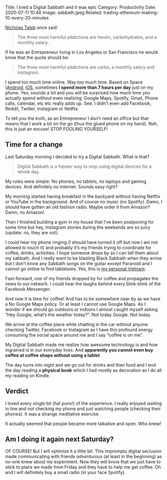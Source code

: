 Title: I tried a Digital Sabbath and it was epic
Category: Productivity 
Date: 2020-07-11 10:48
Image: sabbath.jpeg
Related: trading-ethereum-making-10-every-20-minutes

[Nicholas Taleb](https://en.wikipedia.org/wiki/Nassim_Nicholas_Taleb) once said:

> The three most harmful addictions are heroin, carbohydrates, and a monthly salary.

If he was an Entrepreneur living in Los Angeles or San Francisco he would know that the quote should be:

> The three most harmful addictions are carbs, a monthly salary and Instagram.

I spend too much time online. Way too much time. Based on Space ([Android](https://play.google.com/store/apps/details?id=mrigapps.andriod.breakfree.deux&hl=en_US), [iOS](https://itunes.apple.com/us/app/space-break-phone-addiction/id916126783?mt=8), sometimes **I spend more than 7 hours per day** just on my phone. Yes, sounds a lot and you will be surprised how much time you actually spend without even realizing. Google Maps, Spotify, Gmail, Phone calls, calendar, 
etc etc really adds up. See, I didn’t even add Facebook, Reddit, Twitter, Instagram or Netflix.

To tell you the truth, as an Entrepreneur I don’t need an office but that means that I work a lot on the go (thus the glued phone on my hand). Nah, this is just an excuse! STOP FOOLING YOURSELF!

## Time for a change

Last Saturday morning I decided to try a Digital Sabbath. What is that?

> Digital Sabbath is a hipster way to stop using digital devices for a whole day.

My rules were simple: No phones, no tablets, no laptops and gaming devices. And definitely no Internet. Sounds easy right?

My morning started having breakfast in the backyard without having Netflix or YouTube in the background. And of course no music (no Spotify). Damn, I should have gotten an old fashion radio. Maybe order it from Amazon? Damn, no Amazon!

Then I finished building a gym in my house that I’ve been postponing for some time but hey, Instagram stories during the weekends are so juicy (update: no, they are not).

I could hear my phone ringing (I should have turned it off but now I am not allowed to touch it) and probably it’s my friends trying to coordinate for coffee, drinks, activities. I hope someone drops by so I can tell them about my sabbath. And I really want to be blasting Black Sabbath when they arrive but I don’t know any Sabbath songs on the guitar except Paranoid and I cannot go online to find tablatures. Yes, this is [my personal Vietnam](https://people.com/politics/trump-boasted-of-avoiding-stds-while-dating-vaginas-are-landmines-it-was-my-personal-vietnam/).

Fast-forward, one of my friends dropped by for coffee and propagates the news to our network. I could hear the laughs behind every blink-blink of the Facebook Messenger.

And now it is time for coffee! And has to be somewhere near by as we have a No Google Maps policy. Or at least I cannot use Google Maps. As I wonder if we should go outdoors or indoors I almost caught myself asking “Hey Google, what’s the weather today?”. Not today Google. Not today.

We arrive at the coffee place while chatting in the car without anyone checking Twitter, Facebook or Instagram as I have this profound energy consuming the social space around me and I say “coffee is on me”.

My Digital Sabbath made me realize how awesome technology is and how ingrained is in our everyday lives. And **apparently you cannot even buy coffee at coffee shops without using a tablet**.

The day turns into night and we go out for drinks and then food and I end the day reading a **physical book** which I had mostly as decoration as I do all my reading on Kindle.

## Verdict

I loved every single bit (ha! puns!) of the experience. I really enjoyed waiting in line and not checking my phone and just watching people (checking their phones). It was a strange meditative exercise.

It actually seemed that people became more talkative and open. Who knew!

## Am I doing it again next Saturday?

OF COURSE! But I will optimize it a little bit. This impromptu digital seclusion made communicating with friends *adventurous* (at least in the beginning) as no-one knew about my experiment. Now they will know that we just have to stick to plans we made from Friday and they have to help me get coffee. Oh and I will definitely buy a small radio (in your face Spotify).